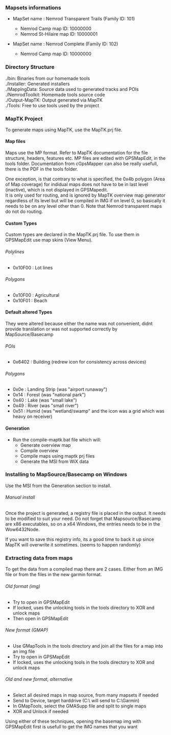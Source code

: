### Mapsets informations

 - MapSet name : Nemrod Transparent Trails (Family ID: 101)
   - Nemrod Camp map ID: 		10000000  
   - Nemrod St-Hilaire map ID: 	10000001
   
 - MapSet name : Nemrod Complete (Family ID: 102)
   - Nemrod Camp map ID: 		10000000
   


### Directory Structure

./bin: Binaries from our homemade tools  
./Installer: Generated installers  
./MappingData: Source data used to generated tracks and POIs  
./NemrodToolkit: Homemade tools source code  
./Output-MapTK: Output generated via MapTK  
./Tools: Free to use tools used by the project  


### MapTK Project

To generate maps using MapTK, use the MapTK.prj file.

#### Map files

Maps use the MP format. Refer to MapTK documentation for the file structure, headers, features etc. MP files are edited with GPSMapEdit, in the tools folder. 
Documentation from cGpsMapper can also be really usefull, there is the PDF in the tools folder.
  
One exception, is that contrary to what is specified, the 0x4b polygon (Area of Map coverage) for indidual maps does not have to be in last level (inactive), which is not displayed in GPSMapedit.  
It is only used for routing, and is ignored by MapTK overview map generator regardless of its level but will be compiled in IMG if on level 0, so basically it needs to be on any level other than 0. Note that Nemrod transparent maps do not do routing.

#### Custom Types

Custom types are declared in the MapTK.prj file. To use them in GPSMapEdit use map skins (View Menu). 

###### Polylines
 - 0x10F00 : Lot lines
 
###### Polygons
 - 0x10F00 : Agricultural
 - 0x10F01 : Beach
 
#### Default altered Types

They were altered because either the name was not convenient, didnt provide translation or was not supported correctly by MapSource/Basecamp

###### POIs
 - 0x6402 : Building (redrew icon for consistency across devices)
 
###### Polygons
 - 0x0e : Landing Strip (was "airport runaway")
 - 0x14 : Forest (was "national park")
 - 0x40 : Lake (was "small lake")
 - 0x49 : River (was "small river")
 - 0x51 : Humid (was "wetland/swamp" and the icon was a grid which was heavy on receiver)

#### Generation
 
 - Run the compile-maptk.bat file which will: 
   - Generate overview map
   - Compile overview
   - Compile maps using maptk prj files
   - Generate the MSI from WiX data
 
### Installing to MapSource/Basecamp on Windows

Use the MSI from the Generation section to install.

###### Manual install

Once the project is generated, a registry file is placed in the output. It needs to be modified to suit your need. Do not forget that
Mapsource/Basecamp are x86 executables, so on a x64 Windows, the entries needs to be in the Wow6432Node.  
  
If you want to save this registry info, its a good time to back it up since MapTK will overwrite it sometimes. (seems to happen randomly)  

### Extracting data from maps

To get the data from a compiled map there are 2 cases. Either from an IMG file or from the files in the new garmin format.

###### Old format (img)

 - Try to open in GPSMapEdit
 - If locked, uses the unlocking tools in the tools directory to XOR and unlock maps
 - Then open in GPSMapEdit
 
###### New format (GMAP) 

 - Use GMapTools in the tools directory and join all the files for a map into an img file
 - Try to open in GPSMapEdit
 - If locked, uses the unlocking tools in the tools directory to XOR and unlock maps
 
###### Old and new format, alternative

 - Select all desired maps in map source, from many mapsets if needed
 - Send to Device, target harddrive (C:\ will send to C:\Garmin)
 - In GMapTools, select the GMASupp file and split to single maps
 - XOR and Unlock if needed
 
Using either of these techniques, opening the basemap img with GPSMapEdit first is usefull to get the IMG names that you want
